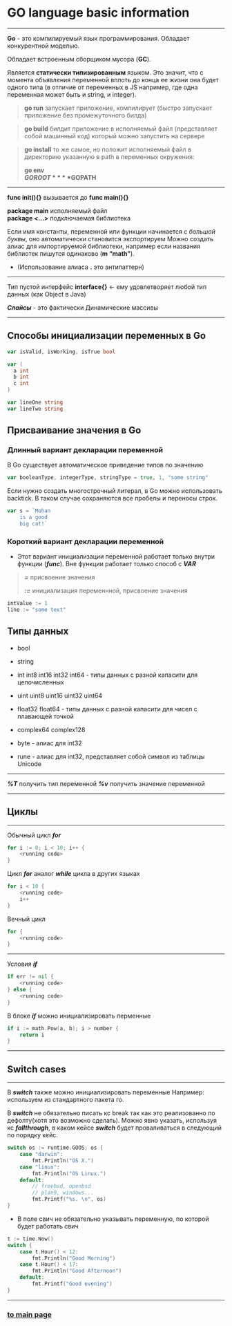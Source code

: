 # GO language basic information

---

**Go** - это компилируемый язык программирования.
Обладает конкурентной моделью.

Обладает встроенным сборщиком мусора (**GC**). 

Является **статически типизированным** языком. 
Это значит, что с момента объявления переменной вплоть до конца ее жизни она будет одного типа 
(в отличие от переменных в JS например, где одна переменная может быть и string, и integer).

> **go run** запускает приложение, компилирует (быстро запускает приложение без промежуточного билда)

> **go build** билдит приложение в исполняемый файл (представляет собой машинный код) который можно запустить на сервере

> **go install** то же самое, но положит исполняемый файл в директорию указанную в path в переменных окружения: 
>
> **go env**  
> **$GOROOT**  
> **$GOPATH**

---

**func init(){}** вызывается до **func main(){}**

**package main** исполняемый файл   
**package <...>** подключаемая библиотека

Если имя константы, переменной или функции начинается с *большой буквы*, оно автоматически становится экспортируем
Можно создать алиас для импортируемой библиотеки, например если названия библиотек пишутся одинаково (**m “math”**).

* (Использование алиаса **.** это антипаттерн)

---

Тип пустой интерфейс **interface{}** <- ему удовлетворяет любой тип данных (как Object в Java)

***Слайсы*** - это фактически Динамические массивы

---

## Способы инициализации переменных в Go

```go
var isValid, isWorking, isTrue bool
```

```go
var (
  a int
  b int
  c int
)
```

```go
var lineOne string
var lineTwo string
```

## Присваивание значения в Go
### Длинный вариант декларации переменной 

В Go существует автоматическое приведение типов по значению

```go
var booleanType, integerType, stringType = true, 1, "some string"
```

Если нужно создать многострочный литерал, в Go можно использовать backtick. 
В таком случае сохраняются все пробелы и переносы строк. 

```go
var s = `Mohan
    is a good
    big cat!`
```

### Короткий вариант декларации переменной 

* Этот вариант инициализации переменной работает только внутри функции (***func***). 
Вне функции работает только способ с ***VAR***

> ***=*** присвоение значения
> 
> ***:=*** инициализация переменнной, присвоение значения
```go
intValue := 1
line := "some text"
```


## Типы данных

* bool
* string


* int int8 int16 int32 int64 - типы данных с разной капасити для целочисленных
* uint uint8 uint16 uint32 uint64



* float32 float64 - типы данных с разной капасити для чисел с плавающей точкой
* complex64 complex128


* byte - алиас для int32
* rune - алиас для int32, представляет собой символ из таблицы Unicode

---

***%T*** получить тип переменной
***%v*** получить значение переменной

---

## Циклы

---

Обычный цикл ***for***

```go
for i := 0; i < 10; i++ {
    <running code>
}
```

Цикл ***for*** аналог ***while*** цикла в других языках

```go
for i < 10 {
    <running code>
    i++
}
```

Вечный цикл
```go
for {
    <running code>
}
```

---

Условия ***if***

```go
if err != nil {
    <running code>
} else {
    <running code>
}
```

В блоке ***if*** можно инициализировать перменные

```go
if i := math.Pow(a, b); i > number {
    return i
}
```

---

## Switch cases

---

В ***switch*** также можно инициализировать переменные
Например: используем из стандартного пакета го.

В ***switch*** не обязательно писать кс break так как это реализованно по дефолту(хотя это возможно сделать). 
Можно явно указать, используя кс ***fallthrough***, в каком кейсе ***switch*** 
будет проваливаться в следующий по порядку кейс.  

```go
switch os := runtime.GOOS; os {
    case "darwin": 
        fmt.Println("OS X.")
    case "linux": 
        fmt.Println("OS Linux.")
    default: 
        // freebsd, openbsd
        // plan9, windows...
        fmt.Printf("%s. \n", os)
}
```

* В поле свич не обязательно указывать переменную, по которой будет работать свич
```go
t := time.Now()
switch {
    case t.Hour() < 12: 
        fmt.Println("Good Morning")
    case t.Hour() < 17: 
        fmt.Println("Good Afternoon")
    default: 
        fmt.Printf("Good evening")
}
```


---





### [to main page](../../README.md)